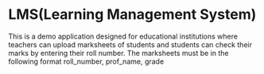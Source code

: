 # LMS(Learning Management System)
This is a demo application designed for educational institutions where teachers can upload marksheets of students and students can check their marks by entering their roll number.
The marksheets must be in the following format
  roll_number, prof_name, grade
 
